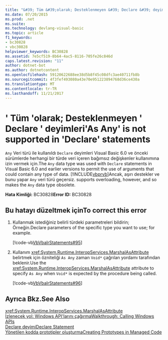 ```yaml
---
title: "&#39; Tüm &#39;olarak; Desteklenmeyen &#39; Declare &#39; deyimleri"
ms.date: 07/20/2015
ms.prod: .net
ms.suite: 
ms.technology: devlang-visual-basic
ms.topic: article
f1_keywords:
- bc30828
- vbc30828
helpviewer_keywords: BC30828
ms.assetid: 7e5cf519-8b64-4ac5-8116-705fe26c846d
caps.latest.revision: "11"
author: dotnet-bot
ms.author: dotnetcontent
ms.openlocfilehash: 59120622688ee38d5b8f45c08dfc3ae40711fb8b
ms.sourcegitcommit: 4f3fef493080a43e70e951223894768d36ce430a
ms.translationtype: MT
ms.contentlocale: tr-TR
ms.lasthandoff: 11/21/2017
---
```

# <a name="39as-any39-is-not-supported-in-39declare39-statements"></a><span data-ttu-id="466c6-102">&#39; Tüm &#39;olarak; Desteklenmeyen &#39; Declare &#39; deyimleri</span><span class="sxs-lookup"><span data-stu-id="466c6-102">&#39;As Any&#39; is not supported in &#39;Declare&#39; statements</span></span>
<span data-ttu-id="466c6-103">`Any` Veri türü ile kullanıldı `Declare` deyimleri Visual Basic 6.0 ve önceki sürümlerde herhangi bir türde veri içeren bağımsız değişkenler kullanımına izin vermek için.</span><span class="sxs-lookup"><span data-stu-id="466c6-103">The `Any` data type was used with `Declare` statements in Visual Basic 6.0 and earlier versions to permit the use of arguments that could contain any type of data.</span></span> [!INCLUDE[vbprvb](~/includes/vbprvb-md.md)]<span data-ttu-id="466c6-104">Ancak, aşırı destekler ve bunu yapar `Any` veri türü geçersiz.</span><span class="sxs-lookup"><span data-stu-id="466c6-104"> supports overloading, however, and so makes the `Any` data type obsolete.</span></span>  
  
 <span data-ttu-id="466c6-105">**Hata Kimliği:** BC30828</span><span class="sxs-lookup"><span data-stu-id="466c6-105">**Error ID:** BC30828</span></span>  
  
## <a name="to-correct-this-error"></a><span data-ttu-id="466c6-106">Bu hatayı düzeltmek için</span><span class="sxs-lookup"><span data-stu-id="466c6-106">To correct this error</span></span>  
  
1.  <span data-ttu-id="466c6-107">Kullanmak istediğiniz belirli türdeki parametreleri bildirin; Örneğin.</span><span class="sxs-lookup"><span data-stu-id="466c6-107">Declare parameters of the specific type you want to use; for example.</span></span>  
  
     [!code-vb[VbVbalrStatements#95](../../../visual-basic/language-reference/error-messages/codesnippet/VisualBasic/as-any-is-not-supported-in-declare-statements_1.vb)]  
  
2.  <span data-ttu-id="466c6-108">Kullanım <xref:System.Runtime.InteropServices.MarshalAsAttribute> belirtmek için özniteliği `As Any` zaman `Void*` çağrılan yordamı tarafından beklenir.</span><span class="sxs-lookup"><span data-stu-id="466c6-108">Use the <xref:System.Runtime.InteropServices.MarshalAsAttribute> attribute to specify `As Any` when `Void*` is expected by the procedure being called.</span></span>  
  
     [!code-vb[VbVbalrStatements#96](../../../visual-basic/language-reference/error-messages/codesnippet/VisualBasic/as-any-is-not-supported-in-declare-statements_2.vb)]  
  
## <a name="see-also"></a><span data-ttu-id="466c6-109">Ayrıca Bkz.</span><span class="sxs-lookup"><span data-stu-id="466c6-109">See Also</span></span>  
 <xref:System.Runtime.InteropServices.MarshalAsAttribute>  
 [<span data-ttu-id="466c6-110">İzlenecek yol: Windows API'larını çağırma</span><span class="sxs-lookup"><span data-stu-id="466c6-110">Walkthrough: Calling Windows APIs</span></span>](../../../visual-basic/programming-guide/com-interop/walkthrough-calling-windows-apis.md)  
 [<span data-ttu-id="466c6-111">Declare deyimi</span><span class="sxs-lookup"><span data-stu-id="466c6-111">Declare Statement</span></span>](../../../visual-basic/language-reference/statements/declare-statement.md)  
 [<span data-ttu-id="466c6-112">Yönetilen kodda prototipler oluşturma</span><span class="sxs-lookup"><span data-stu-id="466c6-112">Creating Prototypes in Managed Code</span></span>](../../../framework/interop/creating-prototypes-in-managed-code.md)
